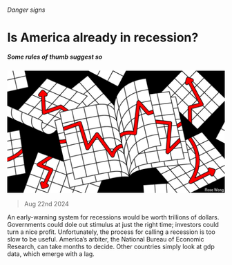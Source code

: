 ###### Danger signs

# Is America already in recession? 

##### Some rules of thumb suggest so 

![image](images/20240824_FND002.jpg) 

> Aug 22nd 2024 

An early-warning system for recessions would be worth trillions of dollars. Governments could dole out stimulus at just the right time; investors could turn a nice profit. Unfortunately, the process for calling a recession is too slow to be useful. America’s arbiter, the National Bureau of Economic Research, can take months to decide. Other countries simply look at gdp data, which emerge with a lag. 

